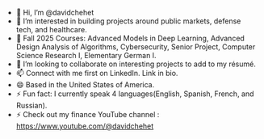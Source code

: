 - 👋 Hi, I’m @davidchehet
- 👀 I’m interested in building projects around public markets, defense tech, and healthcare.
- 🌱 Fall 2025 Courses: Advanced Models in Deep Learning, Advanced Design Analysis of Algorithms, Cybersecurity, Senior Project, Computer Science Research I, Elementary German I.
- 💞️ I’m looking to collaborate on interesting projects to add to my résumé.
- 📫 Connect with me first on LinkedIn. Link in bio.
- 😄 Based in the United States of America.
- ⚡ Fun fact: I currently speak 4 languages(English, Spanish, French, and Russian).
- ⚡ Check out my finance YouTube channel : [https://www.youtube.com/@davidchehet
](url)
<!---
davidchehet/davidchehet is a ✨ special ✨ repository because its `README.md` (this file) appears on your GitHub profile.
You can click the Preview link to take a look at your changes.
--->
